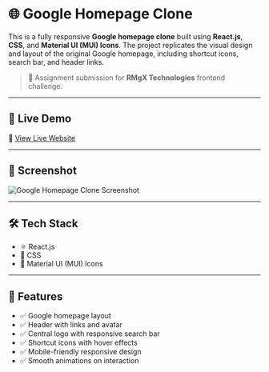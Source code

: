 # 🌐 Google Homepage Clone

This is a fully responsive **Google homepage clone** built using **React.js**, **CSS**, and **Material UI (MUI) Icons**. The project replicates the visual design and layout of the original Google homepage, including shortcut icons, search bar, and header links.

> 📌 Assignment submission for **RMgX Technologies** frontend challenge.

---

## 🚀 Live Demo

🔗 [View Live Website](https://Santu-kumar364.github.io/google-homepage-clone)

---

## 📸 Screenshot

![Google Homepage Clone Screenshot](./screenshot.png) <!-- Replace with actual screenshot -->

---

## 🛠️ Tech Stack

- ⚛️ React.js
- 🎨 CSS
- 💎 Material UI (MUI) Icons

---

## 📁 Features

- ✅ Google homepage layout
- ✅ Header with links and avatar
- ✅ Central logo with responsive search bar
- ✅ Shortcut icons with hover effects
- ✅ Mobile-friendly responsive design
- ✅ Smooth animations on interaction

 

